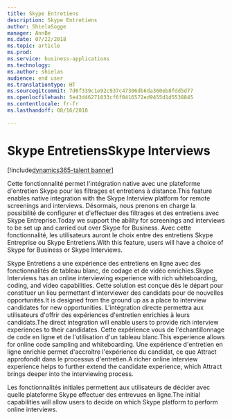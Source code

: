 ```yaml
---
title: Skype Entretiens
description: Skype Entretiens
author: ShielaSogge
manager: AnnBe
ms.date: 07/22/2018
ms.topic: article
ms.prod: 
ms.service: business-applications
ms.technology: 
ms.author: shielas
audience: end user
ms.translationtype: HT
ms.sourcegitcommit: 7d6f339c1e92c937c47306db6da360eb8fdd5d77
ms.openlocfilehash: 5e43d46271033cf6f0416572ed9455d1d5538845
ms.contentlocale: fr-fr
ms.lasthandoff: 08/16/2018

---
```


# <a name="skype-interviews"></a><span data-ttu-id="fe11b-103">Skype Entretiens</span><span class="sxs-lookup"><span data-stu-id="fe11b-103">Skype Interviews</span></span>

[!include[dynamics365-talent banner](../../includes/dynamics365-talent.md)]

<span data-ttu-id="fe11b-104">Cette fonctionnalité permet l'intégration native avec une plateforme d'entretien Skype pour les filtrages et entretiens à distance.</span><span class="sxs-lookup"><span data-stu-id="fe11b-104">This feature enables native integration with the Skype Interview platform for remote screenings and interviews.</span></span> <span data-ttu-id="fe11b-105">Désormais, nous prenons en charge la possibilité de configurer et d'effectuer des filtrages et des entretiens avec Skype Entreprise.</span><span class="sxs-lookup"><span data-stu-id="fe11b-105">Today we support the ability for screenings and interviews to be set up and carried out over Skype for Business.</span></span> <span data-ttu-id="fe11b-106">Avec cette fonctionnalité, les utilisateurs auront le choix entre des entretiens Skype Entreprise ou Skype Entretiens.</span><span class="sxs-lookup"><span data-stu-id="fe11b-106">With this feature, users will have a choice of Skype for Business or Skype Interviews.</span></span>

<span data-ttu-id="fe11b-107">Skype Entretiens a une expérience des entretiens en ligne avec des fonctionnalités de tableau blanc, de codage et de vidéo enrichies.</span><span class="sxs-lookup"><span data-stu-id="fe11b-107">Skype Interviews has an online interviewing experience with rich whiteboarding, coding, and video capabilities.</span></span> <span data-ttu-id="fe11b-108">Cette solution est conçue dès le départ pour constituer un lieu permettant d'interviewer des candidats pour de nouvelles opportunités.</span><span class="sxs-lookup"><span data-stu-id="fe11b-108">It is designed from the ground up as a place to interview candidates for new opportunities.</span></span> <span data-ttu-id="fe11b-109">L'intégration directe permettra aux utilisateurs d'offrir des expériences d'entretien enrichies à leurs candidats.</span><span class="sxs-lookup"><span data-stu-id="fe11b-109">The direct integration will enable users to provide rich interview experiences to their candidates.</span></span> <span data-ttu-id="fe11b-110">Cette expérience vous de l'échantillonnage de code en ligne et de l'utilisation d'un tableau blanc.</span><span class="sxs-lookup"><span data-stu-id="fe11b-110">This experience allows for online code sampling and whiteboarding.</span></span> <span data-ttu-id="fe11b-111">Une expérience d'entretien en ligne enrichie permet d'accroître l'expérience du candidat, ce que Attract approfondit dans le processus d'entretien.</span><span class="sxs-lookup"><span data-stu-id="fe11b-111">A richer online interview experience helps to further extend the candidate experience, which Attract brings deeper into the interviewing process.</span></span>

<span data-ttu-id="fe11b-112">Les fonctionnalités initiales permettent aux utilisateurs de décider avec quelle plateforme Skype effectuer des entrevues en ligne.</span><span class="sxs-lookup"><span data-stu-id="fe11b-112">The initial capabilities will allow users to decide on which Skype platform to perform online interviews.</span></span>

<!--
## Who uses this feature
The entire hiring team and the candidates.
## Availability
Cloud
## Regional availability
Global
-->

